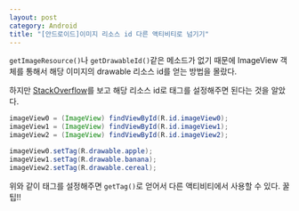 ```yaml
---
layout: post
category: Android
title: "[안드로이드]이미지 리소스 id 다른 액티비티로 넘기기"
---
```


`getImageResource()`나 `getDrawableId()`같은 메소드가 없기 때문에 ImageView 객체를 통해서 해당 이미지의 drawable 리소스 id를 얻는 방법을 몰랐다.

하지만 [StackOverflow](https://stackoverflow.com/a/14474954/10047925)를 보고 해당 리소스 id로 태그를 설정해주면 된다는 것을 알았다.

```java
imageView0 = (ImageView) findViewById(R.id.imageView0);
imageView1 = (ImageView) findViewById(R.id.imageView1);
imageView2 = (ImageView) findViewById(R.id.imageView2);

imageView0.setTag(R.drawable.apple);
imageView1.setTag(R.drawable.banana);
imageView2.setTag(R.drawable.cereal);
```

위와 같이 태그를 설정해주면 `getTag()`로 얻어서 다른 액티비티에서 사용할 수 있다. 꿀팁!!